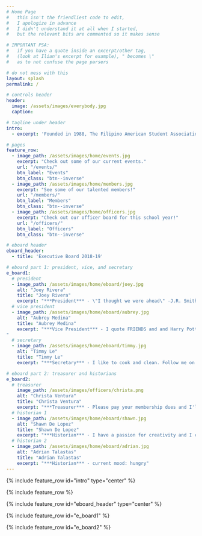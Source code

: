 ```yaml
---
# Home Page
#   this isn't the friendliest code to edit,
#   I apologize in advance
#   I didn't understand it at all when I started,
#   but the relevant bits are commented so it makes sense

# IMPORTANT PSA:
#   if you have a quote inside an excerpt/other tag,
#   (look at Ilian's excerpt for example), " becomes \"
#   as to not confuse the page parsers

# do not mess with this
layout: splash
permalink: /

# controls header
header:
  image: /assets/images/everybody.jpg
  caption:

# tagline under header
intro:
  - excerpt: 'Founded in 1988, The Filipino American Student Association (FASA) is an organization formed to enhance interactions between Filipinos and other students, faculty, and staff of the Virginia Polytechnic Institute and State University through cultural, educational, and social activities.'

# pages
feature_row:
  - image_path: /assets/images/home/events.jpg
    excerpt: "Check out some of our current events."
    url: "/events/"
    btn_label: "Events"
    btn_class: "btn--inverse"
  - image_path: /assets/images/home/members.jpg
    excerpt: "See some of our talented members!"
    url: "/members/"
    btn_label: "Members"
    btn_class: "btn--inverse"
  - image_path: /assets/images/home/officers.jpg
    excerpt: "Check out our officer board for this school year!"
    url: "/officers/"
    btn_label: "Officers"
    btn_class: "btn--inverse"

# eboard header
eboard_header:
  - title: 'Executive Board 2018-19'

# eboard part 1: president, vice, and secretary
e_board1:
  # president
  - image_path: /assets/images/home/eboard/joey.jpg
    alt: "Joey Rivera"
    title: "Joey Rivera"
    excerpt: "***President*** - \"I thought we were ahead\" -J.R. Smith"
  # vice president
  - image_path: /assets/images/home/eboard/aubrey.jpg
    alt: "Aubrey Medina"
    title: "Aubrey Medina"
    excerpt: "***Vice President*** - I quote FRIENDS and and Harry Potter a lot
"
  # secretary
  - image_path: /assets/images/home/eboard/timmy.jpg
    alt: "Timmy Le"
    title: "Timmy Le"
    excerpt: "***Secretary*** - I like to cook and clean. Follow me on ig"

# eboard part 2: treasurer and historians
e_board2:
  # treasurer
    image_path: /assets/images/officers/christa.png
    alt: "Christa Ventura"
    title: "Christa Ventura"
    excerpt: "***Treasurer*** - Please pay your membership dues and I'll tell you anything you wanna know!"
  # historian 1
  - image_path: /assets/images/home/eboard/shawn.jpg
    alt: "Shawn De Lopez"
    title: "Shawn De Lopez"
    excerpt: "***Historian*** - I have a passion for creativity and I can’t wait to use it through my position on the FASA officer board!"
  # historian 2
  - image_path: /assets/images/home/eboard/adrian.jpg
    alt: "Adrian Talastas"
    title: "Adrian Talastas"
    excerpt: "***Historian*** - current mood: hungry"
---
```


{% include feature_row id="intro" type="center" %}

{% include feature_row %}

{% include feature_row id="eboard_header" type="center" %}

{% include feature_row id="e_board1" %}

{% include feature_row id="e_board2" %}
